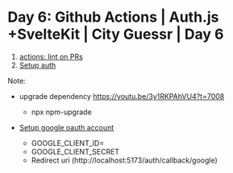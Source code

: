 # Day 6: Github Actions | Auth.js +SvelteKit | City Guessr | Day 6

1. [actions: lint on PRs](https://github.com/CodingGarden/listd/commit/f29e394de7735b1d8abe3f92d7944ac22f3d389e)
2. [Setup auth](https://authjs.dev/reference/sveltekit)

Note:

- upgrade dependency https://youtu.be/3y1RKPAhVU4?t=7008
  - npx npm-upgrade

- [Setup google oauth account](https://console.cloud.google.com/apis/credentials?project=fullstack-listd-learn)
  - GOOGLE_CLIENT_ID=
  - GOOGLE_CLIENT_SECRET
  - Redirect uri (http://localhost:5173/auth/callback/google)
